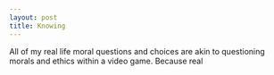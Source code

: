 ```yaml
---
layout: post
title: Knowing
---
```

All of my real life moral questions and choices are akin to questioning morals and ethics within a video game.
Because real 